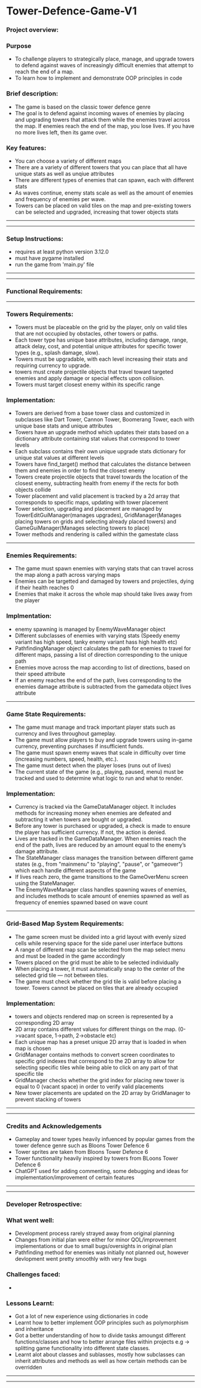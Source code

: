 # Tower-Defence-Game-V1

### Project overview:

### Purpose
* To challenge players to strategically place, manage, and upgrade towers to defend against waves of increasingly difficult enemies that attempt to reach the end of a map.
* To learn how to implement and demonstrate OOP principles in code 
### Brief description:
* The game is based on the classic tower defence genre
* The goal is to defend against incoming waves of enemies by placing and upgrading towers that attack them while the enemies travel across the map. If enemies reach the end of the map, you lose lives. If you have no more lives left, then its game over.
### Key features:
* You can choose a variety of different maps
* There are a variety of different towers that you can place that all have unique stats as well as unqiue attributes
* There are different types of enemies that can spawn, each with different stats
* As waves continue, enemy stats scale as well as the amount of enemies and frequency of enemies per wave.
* Towers can be placed on valid tiles on the map and pre-existing towers can be selected and upgraded, increasing that tower objects stats

---
---

### Setup Instructions:
- requires at least python version 3.12.0
- must have pygame installed
- run the game from 'main.py' file

---
---

### Functional Requirements:

---

### Towers Requirements:
* Towers must be placeable on the grid by the player, only on valid tiles that are not occupied by obstacles, other towers or paths.
* Each tower type has unique base attributes, including damage, range, attack delay, cost, and potential unique attributes for specific tower types (e.g., splash damage, slow).
* Towers must be upgradable, with each level increasing their stats and requiring currency to upgrade.
* towers must create projectile objects that travel toward targeted enemies and apply damage or special effects upon collision.
* Towers must target closest enemy within its specific range

### Implementation:
* Towers are derived from a base tower class and customized in subclasses like Dart Tower, Cannon Tower, Boomerang Tower, each with unique base stats and unique attributes 
* Towers have an upgrade method which updates their stats based on a dictionary attribute containing stat values that correspond to tower levels
* Each subclass contains their own unique upgrade stats dictionary for unique stat values at different levels
* Towers have find_target() method that calculates the distance between them and enemies in order to find the closest enemy
* Towers create projectile objects that travel towards the location of the closest enemy, subtracting health from enemy if the rects for both objects collide
* Tower placement and valid placement is tracked by a 2d array that corresponds to specific maps, updating with tower placement
* Tower selection, upgrading and placement are managed by TowerEditGuiManager(manages upgrades),  GridManager(Manages placing towers on grids and selecting already placed towers) and GameGuiManager(Manages selecting towers to place)
* Tower methods and rendering is called within the gamestate class

---

### Enemies Requirements:
 * The game must spawn enemies with varying stats that can travel across the map along a path across varying maps
 *  Enemies can be targetted and damaged by towers and projectiles, dying if their health reaches 0
*  Enemies that make it across the whole map should take lives away from the player
### Implmentation:
* enemy spawning is managed by EnemyWaveManager object
* Different subclasses of enemies with varying stats (Speedy enemy variant has high speed, tanky enemy variant hass high health etc)
* PathfindingManager object calculates the path for enemies to travel for different maps, passing a list of direction corresponding to the unique path
* Enemies move across the map according to list of directions, based on their speed attribute
* If an enemy reaches the end of the path, lives corresponding to the enemies damage attribute is subtracted from the gamedata object lives attribute 

---

### Game State Requirements:
* The game must manage and track important player stats such as currency and lives throughout gameplay.
* The game must allow players to buy and upgrade towers using in-game currency, preventing purchases if insufficient funds.
* The game must spawn enemy waves that scale in difficulty over time (increasing numbers, speed, health, etc.).
* The game must detect when the player loses (runs out of lives)
* The current state of the game (e.g., playing, paused, menu) must be tracked and used to determine what logic to run and what to render.
### Implementation:
* Currency is tracked via the GameDataManager object. It includes methods for increasing money when enemies are defeated and subtracting it when towers are bought or upgraded.
* Before any tower is purchased or upgraded, a check is made to ensure the player has sufficient currency. If not, the action is denied.
* Lives are tracked in the GameDataManager. When enemies reach the end of the path, lives are reduced by an amount equal to the enemy’s damage attribute.
* The StateManager class manages the transition between different game states (e.g., from "mainmenu" to "playing", "pause", or "gameover") which each handle different aspects of the game
* If lives reach zero, the game transitions to the GameOverMenu screen using the StateManager.
* The EnemyWaveManager class handles spawning waves of enemies, and includes methods to scale amount of enemies spawned as well as frequency of enemies spawned based on wave count

---

### Grid-Based Map System Requirements:
* The game screen must be divided into a grid layout with evenly sized cells while reserving space for the side panel user interface buttons
* A range of different map scan be selected from the map select menu and must be loaded in the game accordingly
* Towers placed on the grid must be able to be selected individually
* When placing a tower, it must automatically snap to the center of the selected grid tile — not between tiles.
* The game must check whether the grid tile is valid before placing a tower. Towers cannot be placed on tiles that are already occupied
### Implementation:
* towers and objects rendered map on screen is represented by a corresponding 2D array
* 2D array contains different values for different things on the map. (0->vacant space, 1->path, 2->obstacle etc)
* Each unique map has a preset unique 2D array that is loaded in when map is chosen
* GridManager contains methods to convert screen coordinates to specific grid indexes that correspond to the 2D array to allow for selecting specific tiles while being able to click on any part of that specific tile
* GridManager checks whether the grid index for placing new tower is equal to 0 (vacant space) in order to verify valid placements
* New tower placements are updated on the 2D array by GridManager to prevent stacking of towers

---
---

### Credits and Acknowledgements
* Gameplay and tower types heavily infuenced by popular games from the tower defence genre such as Bloons Tower Defence 6
* Tower sprites are taken from Bloons Tower Defence 6
* Tower functionality heavily inspired by towers from BLoons Tower Defence 6
* ChatGPT used for adding commenting, some debugging and ideas for implementation/improvement of certain features

---
---

### Developer Retrospective:

### What went well:
* Development process rarely strayed away from original planning
* Changes from initial plan were either for minor QOL/improvement implementations or due to small bugs/oversights in original plan
* Pathfinding method for enemies was initially not planned out, however devlopment went pretty smoothly with very few bugs

### Challenges faced:
* 

### Lessons Learnt:
* Got a lot of new experience using dictionaries in code
* Learnt how to better implement OOP principles such as polymorphism and inheritance
* Got a better understanding of how to divide tasks amoungst different functions/classes and how to better arrange files within projects e.g -> splitting game functionality into different state classes.
* Learnt alot about classes and sublasses, mostly how subclasses can inherit attributes and methods as well as how certain methods can be overridden
---
---